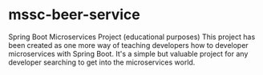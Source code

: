 # mssc-beer-service
Spring Boot Microservices Project (educational purposes)
This project has been created as one more way of teaching developers how to developer microservices with Spring Boot. It's a simple but
valuable project for any developer searching to get into the microservices world.
